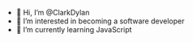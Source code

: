 - 👋 Hi, I’m @ClarkDylan
- 👀 I’m interested in becoming a software developer
- 🌱 I’m currently learning JavaScript

<!---
ClarkDylan/ClarkDylan is a ✨ special ✨ repository because its `README.md` (this file) appears on your GitHub profile.
You can click the Preview link to take a look at your changes.
--->
